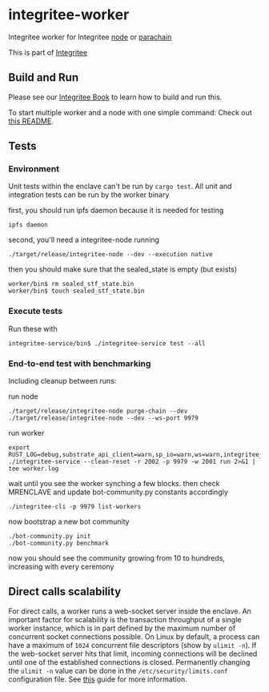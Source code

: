 # integritee-worker

Integritee worker for Integritee [node](https://github.com/integritee-network/integritee-node) or [parachain](https://github.com/integritee-network/parachain)

This is part of [Integritee](https://integritee.network)

## Build and Run
Please see our [Integritee Book](https://book.integritee.network/howto_worker.html) to learn how to build and run this.

To start multiple worker and a node with one simple command: Check out [this README](local-setup/README.md).

## Tests
### Environment
Unit tests within the enclave can't be run by `cargo test`. All unit and integration tests can be run by the worker binary

first, you should run ipfs daemon because it is needed for testing
```
ipfs daemon
```
second, you'll need a integritee-node running
```
./target/release/integritee-node --dev --execution native
```
then you should make sure that the sealed_state is empty (but exists)
```
worker/bin$ rm sealed_stf_state.bin
worker/bin$ touch sealed_stf_state.bin
```

### Execute tests
Run these with
```
integritee-service/bin$ ./integritee-service test --all
```

### End-to-end test with benchmarking

Including cleanup between runs:

run node
```
./target/release/integritee-node purge-chain --dev
./target/release/integritee-node --dev --ws-port 9979
```

run worker

```
export RUST_LOG=debug,substrate_api_client=warn,sp_io=warn,ws=warn,integritee_service=info,enclave_runtime=info,sp_io::misc=debug,runtime=debug,enclave_runtime::state=warn,ita_stf::sgx=info,light_client=warn,rustls=warn
./integritee-service --clean-reset -r 2002 -p 9979 -w 2001 run 2>&1 | tee worker.log
```

wait until you see the worker synching a few blocks. then check MRENCLAVE and update bot-community.py constants accordingly

```
./integritee-cli -p 9979 list-workers
```

now bootstrap a new bot community

```
./bot-community.py init
./bot-community.py benchmark
```

now you should see the community growing from 10 to hundreds, increasing with every ceremony

## Direct calls scalability

For direct calls, a worker runs a web-socket server inside the enclave. An important factor for scalability is the transaction throughput of a single worker instance, which is in part defined by the maximum number of concurrent socket connections possible. On Linux by default, a process can have a maximum of `1024` concurrent file descriptors (show by `ulimit -n`).
If the web-socket server hits that limit, incoming connections will be declined until one of the established connections is closed. Permanently changing the `ulimit -n` value can be done in the `/etc/security/limits.conf` configuration file. See [this](https://linuxhint.com/permanently_set_ulimit_value/) guide for more information.

